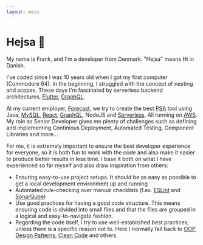 ```yaml
---
layout: main
---
```


# Hejsa 👋

My name is Frank, and I'm a developer from Denmark. "Hejsa" means Hi in Danish.

I've coded since I was 10 years old when I got my first computer (Commodore 64). In the beginning, I struggled with the concept of nesting and scopes. These days I'm fascinated by serverless backend architectures, [Flutter][flutter], [GraphQL][graphql].

At my current employer, [Forecast][forecast], we try to create the best [PSA][psa] tool using Java, [MySQL][mysql], [React][react], [GraphQL][graphql], NodeJS and [Serverless][serverless]. All running on [AWS][aws]. My role as Senior Developer gives me plenty of challenges such as defining and implementing Continious Deployment, Automated Testing, Component Libraries and more...

For me, it is extremely important to ensure the best developer experience for everyone, so it is both fun to work with the code and also make it easier to produce better results in less time. I base it both on what I have experienced so far myself and also draw inspiration from others:

- Ensuring easy-to-use project setups. It should be as easy as possible to get a local development environment up and running
- Automated rule-checking over manual checklists (f.ex. [ESLint][eslint] and [SonarQube][sonarqube])
- Use good practices for having a good code structure. This means ensuring code is divided into small files and that the files are grouped in a logical and easy-to-navigate fashion.
- Regarding the code itself, I try to use well-established best practices, unless there is a specific reason not to. Here I normally fall back to [OOP][oop], [Design Patterns][designpatterns], [Clean Code][cleancode] and others.

[flutter]: https://flutter.dev
[nextjs]: https://nextjs.org
[graphql]: https://graphql.org
[forecast]: https://forecast.app
[psa]: https://en.wikipedia.org/wiki/Professional_services_automation
[serverless]: https://www.serverless.com/
[aws]: https://aws.amazon.com/
[mysql]: https://dev.mysql.com
[react]: https://reactjs.org
[eslint]: https://eslint.org/
[sonarqube]: https://www.sonarqube.org/
[oop]: https://en.wikipedia.org/wiki/Object-oriented_programming
[designpatterns]: https://refactoring.guru/design-patterns
[cleancode]: https://www.amazon.com/Clean-Code-Handbook-Software-Craftsmanship/dp/0132350882
